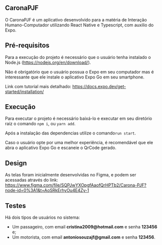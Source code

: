 ## CaronaPJF
O CaronaPJF é um aplicativo desenvolvido para a matéria de Interação Humano-Computador utilizando React Native e Typescript, com auxilio do Expo.

## Pré-requisitos

Para a execução do projeto é necessário que o usuário tenha instalado o Node.js (https://nodejs.org/en/download/).

Não é obrigatório que o usuário possua o Expo em seu computador mas é interessante que ele instale o aplicativo Expo Go em seu smartphone.

Link com tutorial mais detalhado: https://docs.expo.dev/get-started/installation/

## Execução

Para executar o projeto é necessário baixá-lo e executar em seu diretório raiz o comando ```npm i```, ou ```yarn add```.

Após a instalação das dependencias utilize o comando```run start```.

Caso o usuário opte por uma melhor experiência, é recomendável que ele abra o aplicativo Expo Go e escaneie o QrCode gerado.

## Design

As telas foram inicialmente desenvolvidas no Figma, e podem ser acessadas através do link: https://www.figma.com/file/SQPJwYXOpgfAaofQrHPTb2/Carona-PJF?node-id=0%3A1&t=AoSRkErhyOu4E4Zy-1

## Testes

Há dois tipos de usuários no sistema:
<ul>
<li> Um passageiro, com email <b>cristina2009@hotmail.com</b> e senha <b>123456</b> e; </li>
<li> Um motorista, com email <b>antoniosouzajf@gmail.com</b> e senha <b>123456</b>. </li>
</ul>
